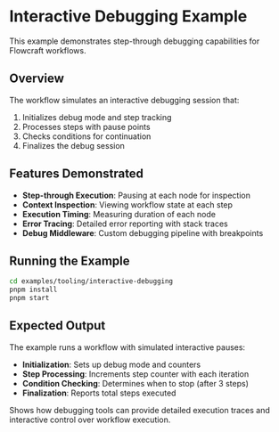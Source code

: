 # Interactive Debugging Example

This example demonstrates step-through debugging capabilities for Flowcraft workflows.

## Overview

The workflow simulates an interactive debugging session that:
1. Initializes debug mode and step tracking
2. Processes steps with pause points
3. Checks conditions for continuation
4. Finalizes the debug session

## Features Demonstrated

- **Step-through Execution**: Pausing at each node for inspection
- **Context Inspection**: Viewing workflow state at each step
- **Execution Timing**: Measuring duration of each node
- **Error Tracing**: Detailed error reporting with stack traces
- **Debug Middleware**: Custom debugging pipeline with breakpoints

## Running the Example

```bash
cd examples/tooling/interactive-debugging
pnpm install
pnpm start
```

## Expected Output

The example runs a workflow with simulated interactive pauses:

- **Initialization**: Sets up debug mode and counters
- **Step Processing**: Increments step counter with each iteration
- **Condition Checking**: Determines when to stop (after 3 steps)
- **Finalization**: Reports total steps executed

Shows how debugging tools can provide detailed execution traces and interactive control over workflow execution.